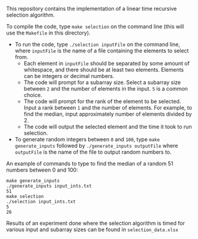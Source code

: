 This repository contains the implementation of a linear time recursive selection 
algorithm. 

To compile the code, type `make selection` on the command line (this will
use the `Makefile` in this directory).
 * To run the code, type `./selection inputFile` on the command line,
   where `inputFile` is the name of a file containing the elements to select
   from.
    - Each element in `inputFile` should be separated by some amount of
      whitespace, and there should be at least two elements. Elements
      can be integers or decimal numbers.
    - The code will prompt for a subarray size. Select a subarray size
      between `2` and the number of elements in the input. `5` is a common
      choice.
    - The code will prompt for the rank of the element to be selected.
      Input a rank between `1` and the number of elements. For example, 
      to find the median, input approximately number of elements
      divided by 2.
    - The code will output the selected element and the time it took to
      run selection.
 * To generate random integers between `0` and `100`, type `make generate_inputs` 
   followed by `./generate_inputs outputFile` where `outputFile` is the name 
   of the file to output random numbers to.


An example of commands to type to find the median of a random 51 numbers between 0
and 100:
```
make generate_inputs
./generate_inputs input_ints.txt
51
make selection
./selection input_ints.txt
5
26
```


Results of an experiment done where the selection algorithm is timed for various 
input and subarray sizes can be found in `selection_data.xlsx`

